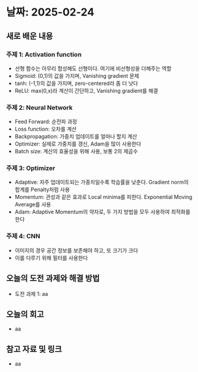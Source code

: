# 날짜: 2025-02-24

## 새로 배운 내용
### 주제 1: Activation function
- 선형 함수는 아무리 합성해도 선형이다. 여기에 비선형성을 더해주는 역할
- Sigmoid: (0,1)의 값을 가지며, Vanishing gradient 문제
- tanh: (-1,1)의 값을 가지며, zero-centered라 좀 더 낫다
- ReLU: max(0,x)라 계산이 간단하고, Vanishing gradient를 해결

### 주제 2: Neural Network
- Feed Forward: 순전파 과정
- Loss function: 오차를 계산
- Backpropagation: 가중치 업데이트를 얼마나 할지 계산
- Optimizer: 실제로 가중치를 갱신, Adam을 많이 사용한다
- Batch size: 계산의 효율성을 위해 사용, 보통 2의 제곱수

### 주제 3: Optimizer
- Adaptive: 자주 업데이트되는 가중치일수록 학습률을 낮춘다. Gradient norm의 합계를 Penalty처럼 사용
- Momentum: 관성과 같은 효과로 Local minima를 피한다. Exponential Moving Average를 사용
- Adam: Adaptive Momentum의 약자로, 두 가지 방법을 모두 사용하여 최적화를 한다

### 주제 4: CNN
- 이미지의 경우 공간 정보를 보존해야 하고, 또 크기가 크다
- 이를 다루기 위해 필터를 사용한다

## 오늘의 도전 과제와 해결 방법
- 도전 과제 1: aa

## 오늘의 회고
- aa

## 참고 자료 및 링크
- aa
